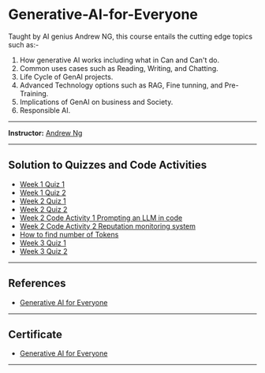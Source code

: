 # Generative-AI-for-Everyone

Taught by AI genius Andrew NG, this course entails the cutting edge topics such as:-
1. How generative AI works including what in Can and Can't do. 
2. Common uses cases such as Reading, Writing, and Chatting.
3. Life Cycle of GenAI projects.
4. Advanced Technology options such as RAG, Fine tunning, and Pre-Training. 
5. Implications of GenAI on business and Society.
6. Responsible AI.

---------------------------------------------------------------------------------------------

**Instructor:** [Andrew Ng](https://www.coursera.org/instructor/andrewng) 

---------------------------------------------------------------------------------------------

## Solution to Quizzes and Code Activities 
* [Week 1 Quiz 1](https://github.com/Rabbia-Hassan/Generative-AI-for-Everyone/blob/master/Week%201/Week%201%20Quiz%201%20What%20is%20Generative%20AI.pdf)
* [Week 1 Quiz 2](https://github.com/Rabbia-Hassan/Generative-AI-for-Everyone/blob/master/Week%201/Week%201%20Quiz%202%20Generative%20AI%20applications.pdf)
* [Week 2 Quiz 1](https://github.com/Rabbia-Hassan/Generative-AI-for-Everyone/blob/master/Week%202/Week%202%20Quiz%201%20Software%20Applications.pdf)
* [Week 2 Quiz 2](https://github.com/Rabbia-Hassan/Generative-AI-for-Everyone/blob/master/Week%202/Week%202%20Quiz%202%20Advanced%20technologies%20Beyond%20prompting.pdf)
* [Week 2 Code Activity 1 Prompting an LLM in code ](https://github.com/Rabbia-Hassan/Generative-AI-for-Everyone/blob/master/Week%202/GENAI4E_Activity%201.ipynb)
* [Week 2 Code Activity 2 Reputation monitoring system](https://github.com/Rabbia-Hassan/Generative-AI-for-Everyone/blob/master/Week%202/GENAI4E_Activity2.ipynb)
* [How to find number of Tokens](https://github.com/Rabbia-Hassan/Generative-AI-for-Everyone/blob/master/how%20to%20find%20number%20of%20tokens.PNG)
* [Week 3 Quiz 1](https://github.com/Rabbia-Hassan/Generative-AI-for-Everyone/blob/master/Week%203/Week%203%20Quiz%201%20Generative%20AI%20and%20business.pdf)
* [Week 3 Quiz 2](https://github.com/Rabbia-Hassan/Generative-AI-for-Everyone/blob/master/Week%203/Week%203%20Quiz%202%20Generative%20AI%20and%20society.pdf)


---------------------------------------------------------------------------------------------

## References

- [Generative AI for Everyone](https://www.deeplearning.ai/courses/generative-ai-for-everyone/)

---------------------------------------------------------------------------------------------

## Certificate

- [Generative AI for Everyone](https://www.coursera.org/account/accomplishments/verify/FP4FM9KZT4F9)

---------------------------------------------------------------------------------------------



